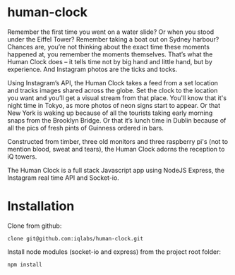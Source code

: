 human-clock
===========

Remember the first time you went on a water slide? Or when you stood under the Eiffel Tower? Remember taking a boat out on Sydney harbour? Chances are, you’re not thinking about the exact time these moments happened at, you remember the moments themselves. That’s what the Human Clock does – it tells time not by big hand and little hand, but by experience. And Instagram photos are the ticks and tocks.  

Using Instagram’s API, the Human Clock takes a feed from a set location and tracks images shared across the globe. Set the clock to the location you want and you’ll get a visual stream from that place. You'll know that it's night time in Tokyo, as more photos of neon signs start to appear. Or that New York is waking up because of all the tourists taking early morning snaps from the Brooklyn Bridge. Or that it’s lunch time in Dublin because of all the pics of fresh pints of Guinness ordered in bars. 

Constructed from timber, three old monitors and three raspberry pi's (not to mention blood, sweat and tears), the Human Clock adorns the reception to iQ towers.

The Human Clock is a full stack Javascript app using NodeJS Express, the Instagram real time API and Socket-io.

Installation
============

Clone from github:

`clone git@github.com:iqlabs/human-clock.git`

Install node modules (socket-io and express) from the project root folder:

`npm install`
